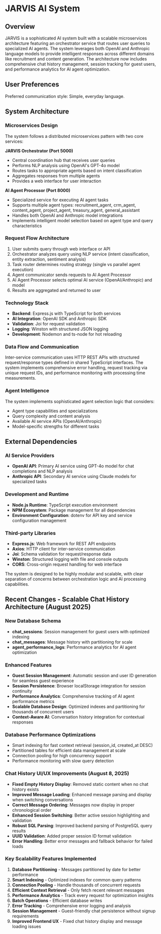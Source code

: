 # JARVIS AI System

## Overview

JARVIS is a sophisticated AI system built with a scalable microservices architecture featuring an orchestrator service that routes user queries to specialized AI agents. The system leverages both OpenAI and Anthropic language models to provide intelligent responses across different domains like recruitment and content generation. The architecture now includes comprehensive chat history management, session tracking for guest users, and performance analytics for AI agent optimization.

## User Preferences

Preferred communication style: Simple, everyday language.

## System Architecture

### Microservices Design
The system follows a distributed microservices pattern with two core services:

**JARVIS Orchestrator (Port 5000)**
- Central coordination hub that receives user queries
- Performs NLP analysis using OpenAI's GPT-4o model
- Routes tasks to appropriate agents based on intent classification
- Aggregates responses from multiple agents
- Provides a web interface for user interaction

**AI Agent Processor (Port 8000)**
- Specialized service for executing AI agent tasks
- Supports multiple agent types: recruitment_agent, crm_agent, content_agent, project_agent, treasury_agent, general_assistant
- Handles both OpenAI and Anthropic model integrations
- Implements intelligent model selection based on agent type and query characteristics

### Request Flow Architecture
1. User submits query through web interface or API
2. Orchestrator analyzes query using NLP service (intent classification, entity extraction, sentiment analysis)
3. Task router determines routing strategy (single vs parallel agent execution)
4. Agent communicator sends requests to AI Agent Processor
5. AI Agent Processor selects optimal AI service (OpenAI/Anthropic) and model
6. Results are aggregated and returned to user

### Technology Stack
- **Backend**: Express.js with TypeScript for both services
- **AI Integration**: OpenAI SDK and Anthropic SDK
- **Validation**: Joi for request validation
- **Logging**: Winston with structured JSON logging
- **Development**: Nodemon and ts-node for hot reloading

### Data Flow and Communication
Inter-service communication uses HTTP REST APIs with structured request/response types defined in shared TypeScript interfaces. The system implements comprehensive error handling, request tracking via unique request IDs, and performance monitoring with processing time measurements.

### Agent Intelligence
The system implements sophisticated agent selection logic that considers:
- Agent type capabilities and specializations
- Query complexity and content analysis
- Available AI service APIs (OpenAI/Anthropic)
- Model-specific strengths for different tasks

## External Dependencies

### AI Service Providers
- **OpenAI API**: Primary AI service using GPT-4o model for chat completions and NLP analysis
- **Anthropic API**: Secondary AI service using Claude models for specialized tasks

### Development and Runtime
- **Node.js Runtime**: TypeScript execution environment
- **NPM Ecosystem**: Package management for all dependencies
- **Environment Configuration**: dotenv for API key and service configuration management

### Third-party Libraries
- **Express.js**: Web framework for REST API endpoints
- **Axios**: HTTP client for inter-service communication
- **Joi**: Schema validation for request/response data
- **Winston**: Structured logging with file and console outputs
- **CORS**: Cross-origin request handling for web interface

The system is designed to be highly modular and scalable, with clear separation of concerns between orchestration logic and AI processing capabilities.

## Recent Changes - Scalable Chat History Architecture (August 2025)

### New Database Schema
- **chat_sessions**: Session management for guest users with optimized indexing
- **chat_messages**: Message history with partitioning for scale
- **agent_performance_logs**: Performance analytics for AI agent optimization

### Enhanced Features
- **Guest Session Management**: Automatic session and user ID generation for seamless guest experience
- **Session Persistence**: Browser localStorage integration for session continuity
- **Performance Analytics**: Comprehensive tracking of AI agent performance metrics
- **Scalable Database Design**: Optimized indexes and partitioning for thousands of concurrent users
- **Context-Aware AI**: Conversation history integration for contextual responses

### Database Performance Optimizations
- Smart indexing for fast context retrieval (session_id, created_at DESC)
- Partitioned tables for efficient data management at scale
- Connection pooling for high concurrency support
- Performance monitoring with slow query detection

### Chat History UI/UX Improvements (August 8, 2025)
- **Fixed Empty History Display**: Removed static content when no chat history exists
- **Improved Message Loading**: Enhanced message parsing and display when switching conversations
- **Correct Message Ordering**: Messages now display in proper chronological order
- **Enhanced Session Switching**: Better active session highlighting and validation
- **Robust SQL Parsing**: Improved backend parsing of PostgreSQL query results
- **UUID Validation**: Added proper session ID format validation
- **Error Handling**: Better error messages and fallback behavior for failed loads

### Key Scalability Features Implemented
1. **Database Partitioning** - Messages partitioned by date for better performance
2. **Smart Indexing** - Optimized indexes for common query patterns  
3. **Connection Pooling** - Handle thousands of concurrent requests
4. **Efficient Context Retrieval** - Only fetch recent relevant messages
5. **Performance Analytics** - Track every request for optimization insights
6. **Batch Operations** - Efficient database writes
7. **Error Tracking** - Comprehensive error logging and analysis
8. **Session Management** - Guest-friendly chat persistence without signup requirements
9. **Improved Frontend UX** - Fixed chat history display and message loading issues